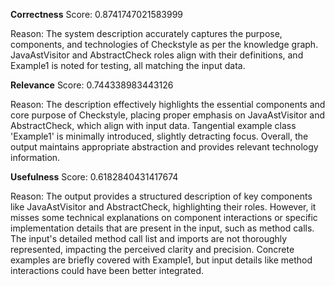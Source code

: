 **Correctness**
Score: 0.8741747021583999

Reason: The system description accurately captures the purpose, components, and technologies of Checkstyle as per the knowledge graph. JavaAstVisitor and AbstractCheck roles align with their definitions, and Example1 is noted for testing, all matching 
the input data.

**Relevance**
Score: 0.744338983443126

Reason: The description effectively highlights the essential components and core purpose of Checkstyle, placing proper emphasis on JavaAstVisitor and AbstractCheck, which align with input data. Tangential example class 'Example1' is minimally introduced,
slightly detracting focus. Overall, the output maintains appropriate abstraction and provides relevant technology information.

**Usefulness**
Score: 0.6182840431417674

Reason: The output provides a structured description of key components like JavaAstVisitor and AbstractCheck, highlighting their roles. However, it misses some technical explanations on component interactions or specific implementation details that are 
present in the input, such as method calls. The input's detailed method call list and imports are not thoroughly represented, impacting the perceived clarity and precision. Concrete examples are briefly covered with Example1, but input details like 
method interactions could have been better integrated.